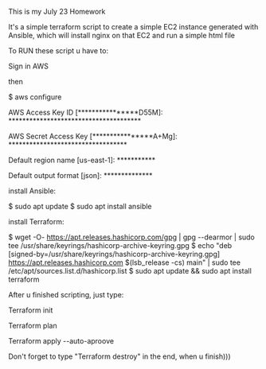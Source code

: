 This is my July 23 Homework

It's a simple terraform script to create a simple EC2 instance generated with Ansible, which will install nginx on that EC2 and run a simple html file


To RUN these script u have to:

Sign in AWS

then

$ aws configure

AWS Access Key ID [****************D55M]: **************************************

AWS Secret Access Key [****************A+Mg]: **********************************

Default region name [us-east-1]: ***********

Default output format [json]: **************



install Ansible:

$ sudo apt update
$ sudo apt install ansible



install Terraform:

$ wget -O- https://apt.releases.hashicorp.com/gpg | gpg --dearmor | sudo tee /usr/share/keyrings/hashicorp-archive-keyring.gpg
$ echo "deb [signed-by=/usr/share/keyrings/hashicorp-archive-keyring.gpg] https://apt.releases.hashicorp.com $(lsb_release -cs) main" | sudo tee /etc/apt/sources.list.d/hashicorp.list
$ sudo apt update && sudo apt install terraform

 
After u finished scripting, just type:

Terraform init 

Terraform plan

Terraform apply --auto-aproove

Don't forget to type "Terraform destroy" in the end, when u finish)))

